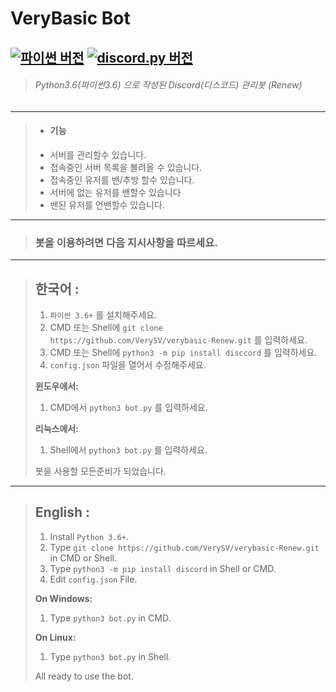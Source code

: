 # VeryBasic Bot
[![파이썬 버전](https://img.shields.io/badge/Python-3.6.8-blue)](https://www.python.org/)
[![discord.py 버전](https://img.shields.io/badge/discord.py-1.0.1-yellow)](https://github.com/Rapptz/discord.py)
---
> ###### Python3.6(파이썬3.6) 으로 작성된 Discord(디스코드) 관리봇 (Renew)
---
> * #### 기능
> * 서버를 관리할수 있습니다.
> * 접속중인 서버 목록을 볼려올 수 있습니다. 
> * 접속중인 유저를 밴/추방 할수 있습니다.
> * 서버에 없는 유저를 밴할수 있습니다
> * 밴된 유저를 언밴할수 있습니다.
---
> ### 봇을 이용하려면 다음 지시사항을 따르세요.
---
> ## __**한국어**__ :
> 
> 1. `파이썬 3.6+` 를 설치해주세요.
> 2. CMD 또는 Shell에 `git clone https://github.com/VerySV/verybasic-Renew.git` 를 입력하세요.
> 3. CMD 또는 Shell에 `python3 -m pip install disccord` 를 입력하세요.
> 4. `config.json` 파일을 열어서 수정해주세요.
> 
> **윈도우에서:**
> 1. CMD에서 `python3 bot.py` 를 입력하세요.
> 
> **리눅스에서:**
> 1. Shell에서 `python3 bot.py` 를 입력하세요.
> 
> 봇을 사용할 모든준비가 되었습니다.
---
> ## __**English**__ :
> 
> 1. Install `Python 3.6+`.
> 2. Type `git clone https://github.com/VerySV/verybasic-Renew.git` in CMD or Shell.
> 3. Type `python3 -m pip install discord` in Shell or CMD.
> 4. Edit `config.json` File.
> 
> **On Windows:**
> 1. Type `python3 bot.py` in CMD.
> 
> **On Linux:**
> 1. Type `python3 bot.py` in Shell.
> 
> All ready to use the bot.
